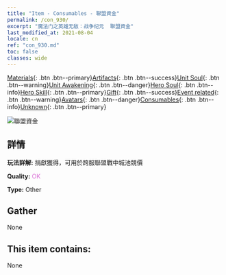 ```yaml
---
title: "Item - Consumables - 聯盟資金"
permalink: /con_930/
excerpt: "魔法门之英雄无敌：战争纪元  聯盟資金"
last_modified_at: 2021-08-04
locale: cn
ref: "con_930.md"
toc: false
classes: wide
---
```

 [Materials](/ItemsCN/){: .btn .btn--primary}[Artifacts](/ItemsCN/Artifacts/){: .btn .btn--success}[Unit Soul](/ItemsCN/UnitSoul/){: .btn .btn--warning}[Unit Awakening](/ItemsCN/UnitAwakening/){: .btn .btn--danger}[Hero Soul](/ItemsCN/HeroSoul/){: .btn .btn--info}[Hero Skill](/ItemsCN/HeroSkill/){: .btn .btn--primary}[Gift](/ItemsCN/Gift/){: .btn .btn--success}[Event related](/ItemsCN/Events/){: .btn .btn--warning}[Avatars](/ItemsCN/Avatars/){: .btn .btn--danger}[Consumables](/ItemsCN/Consumables/){: .btn .btn--info}[Unknown](/ItemsCN/Unknown/){: .btn .btn--primary}

 ![聯盟資金](/images/t/i_40018.png)

## 詳情
 **玩法詳解:** 捐獻獲得，可用於跨服聯盟戰中城池競價

 **Quality:** <span style="color: #DA70D6">OK</span>

 **Type:** Other

## Gather

  None

## This item contains:

  None

